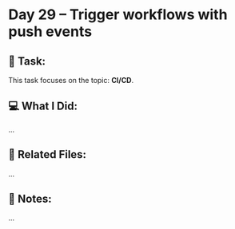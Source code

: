 # Day 29 – Trigger workflows with push events

## 🔧 Task:
This task focuses on the topic: **CI/CD**.

## 💻 What I Did:
...

## 🔗 Related Files:
...

## 📝 Notes:
...
